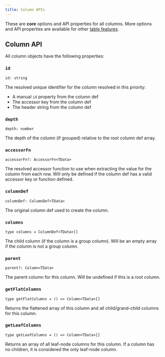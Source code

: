 ```yaml
---
title: Column APIs
---
```


These are **core** options and API properties for all columns. More options and API properties are available for other [table features](../../guide/features).

## Column API

All column objects have the following properties:

### `id`

```tsx
id: string
```

The resolved unique identifier for the column resolved in this priority:

- A manual `id` property from the column def
- The accessor key from the column def
- The header string from the column def

### `depth`

```tsx
depth: number
```

The depth of the column (if grouped) relative to the root column def array.

### `accessorFn`

```tsx
accessorFn?: AccessorFn<TData>
```

The resolved accessor function to use when extracting the value for the column from each row. Will only be defined if the column def has a valid accessor key or function defined.

### `columnDef`

```tsx
columnDef: ColumnDef<TData>
```

The original column def used to create the column.

### `columns`

```tsx
type columns = ColumnDef<TData>[]
```

The child column (if the column is a group column). Will be an empty array if the column is not a group column.

### `parent`

```tsx
parent?: Column<TData>
```

The parent column for this column. Will be undefined if this is a root column.

### `getFlatColumns`

```tsx
type getFlatColumns = () => Column<TData>[]
```

Returns the flattened array of this column and all child/grand-child columns for this column.

### `getLeafColumns`

```tsx
type getLeafColumns = () => Column<TData>[]
```

Returns an array of all leaf-node columns for this column. If a column has no children, it is considered the only leaf-node column.
